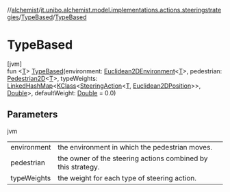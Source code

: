 //[alchemist](../../../index.md)/[it.unibo.alchemist.model.implementations.actions.steeringstrategies](../index.md)/[TypeBased](index.md)/[TypeBased](-type-based.md)

# TypeBased

[jvm]\
fun <[T](index.md)> [TypeBased](-type-based.md)(environment: [Euclidean2DEnvironment](../../it.unibo.alchemist.model.interfaces.environments/-euclidean2-d-environment/index.md)<[T](index.md)>, pedestrian: [Pedestrian2D](../../it.unibo.alchemist.model.interfaces/-pedestrian2-d/index.md)<[T](index.md)>, typeWeights: [LinkedHashMap](https://kotlinlang.org/api/latest/jvm/stdlib/kotlin.collections/-linked-hash-map/index.html)<[KClass](https://kotlinlang.org/api/latest/jvm/stdlib/kotlin.reflect/-k-class/index.html)<[SteeringAction](../../it.unibo.alchemist.model.interfaces/-steering-action/index.md)<[T](index.md), [Euclidean2DPosition](../../it.unibo.alchemist.model.implementations.positions/-euclidean2-d-position/index.md)>>, [Double](https://kotlinlang.org/api/latest/jvm/stdlib/kotlin/-double/index.html)>, defaultWeight: [Double](https://kotlinlang.org/api/latest/jvm/stdlib/kotlin/-double/index.html) = 0.0)

## Parameters

jvm

| | |
|---|---|
| environment | the environment in which the pedestrian moves. |
| pedestrian | the owner of the steering actions combined by this strategy. |
| typeWeights | the weight for each type of steering action. |
